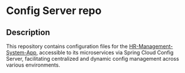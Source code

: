 # Config Server repo

## Description

This repository contains configuration files for the [HR-Management-System-App](https://github.com/AnnaAxelsson051/HR-Management-System-with-Cloud-Native-Principles), 
accessible to its microservices via Spring Cloud Config Server, facilitating centralized and dynamic config management across various environments.
